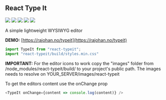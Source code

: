## React Type It

[![](https://img.shields.io/npm/v/react-typeit.svg?style=flat)](https://www.npmjs.com/package/react-typeit)
[![](https://img.shields.io/npm/dt/react-typeit.svg?style=flat)](https://www.npmjs.com/package/react-typeit)
![](https://img.shields.io/bundlephobia/min/react-typeit.svg?style=flat)
![](https://img.shields.io/npm/l/react-typeit.svg?style=flat)
![](https://img.shields.io/snyk/vulnerabilities/npm/react-typeit.svg?style=flat)

A simple lightweight WYSIWYG editor

**DEMO:** [https://rajohan.no/typeit](https://rajohan.no/typeit)

```javascript
import TypeIt from "react-typeit";
import "react-typeit/build/styles.min.css"
```
**IMPORTANT:** For the editor icons to work copy the "images" folder from /node_modules/react-typeit/build/ to your project's public path.
The images needs to resolve on YOUR_SERVER/images/react-typeit

To get the editors content use the onChange prop
```javascript
<TypeIt onChange={content => console.log(content)} />
```
